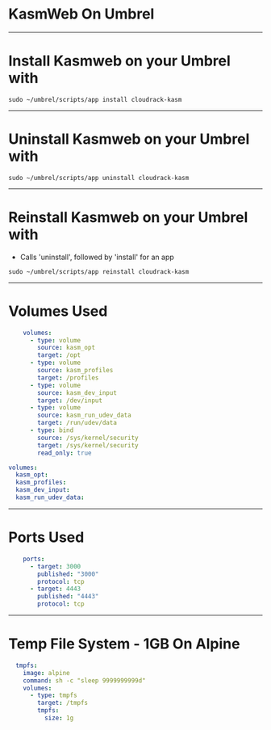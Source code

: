# KasmWeb On Umbrel
---
# Install Kasmweb on your Umbrel with 
```shell
sudo ~/umbrel/scripts/app install cloudrack-kasm
```
---
# Uninstall Kasmweb on your Umbrel with 
```shell
sudo ~/umbrel/scripts/app uninstall cloudrack-kasm
```
---
# Reinstall Kasmweb on your Umbrel with 
- Calls 'uninstall', followed by 'install' for an app
```shell
sudo ~/umbrel/scripts/app reinstall cloudrack-kasm
```
---
# Volumes Used
```yaml
    volumes:
      - type: volume
        source: kasm_opt
        target: /opt
      - type: volume
        source: kasm_profiles
        target: /profiles
      - type: volume
        source: kasm_dev_input
        target: /dev/input
      - type: volume
        source: kasm_run_udev_data
        target: /run/udev/data
      - type: bind
        source: /sys/kernel/security
        target: /sys/kernel/security
        read_only: true
```
```yaml
volumes:
  kasm_opt:
  kasm_profiles:
  kasm_dev_input:
  kasm_run_udev_data:
```
---
# Ports Used
```yaml
    ports:
      - target: 3000
        published: "3000"
        protocol: tcp
      - target: 4443
        published: "4443"
        protocol: tcp
```
---
# Temp File System - 1GB On Alpine
```yaml
  tmpfs:
    image: alpine
    command: sh -c "sleep 9999999999d"
    volumes:
      - type: tmpfs
        target: /tmpfs
        tmpfs:
          size: 1g
```

